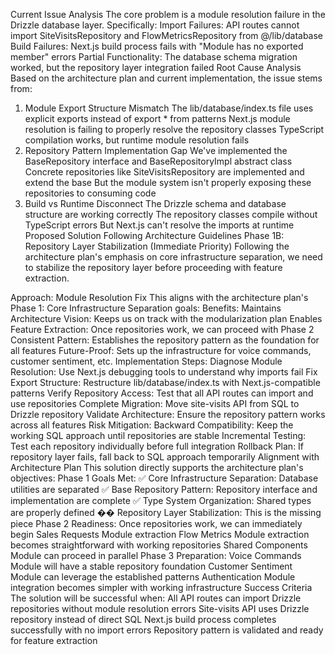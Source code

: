 Current Issue Analysis
The core problem is a module resolution failure in the Drizzle database layer. Specifically:
Import Failures: API routes cannot import SiteVisitsRepository and FlowMetricsRepository from @/lib/database
Build Failures: Next.js build process fails with "Module has no exported member" errors
Partial Functionality: The database schema migration worked, but the repository layer integration failed
Root Cause Analysis
Based on the architecture plan and current implementation, the issue stems from:
1. Module Export Structure Mismatch
The lib/database/index.ts file uses explicit exports instead of export * from patterns
Next.js module resolution is failing to properly resolve the repository classes
TypeScript compilation works, but runtime module resolution fails
2. Repository Pattern Implementation Gap
We've implemented the BaseRepository interface and BaseRepositoryImpl abstract class
Concrete repositories like SiteVisitsRepository are implemented and extend the base
But the module system isn't properly exposing these repositories to consuming code
3. Build vs Runtime Disconnect
The Drizzle schema and database structure are working correctly
The repository classes compile without TypeScript errors
But Next.js can't resolve the imports at runtime
Proposed Solution Following Architecture Guidelines
Phase 1B: Repository Layer Stabilization (Immediate Priority)
Following the architecture plan's emphasis on core infrastructure separation, we need to stabilize the repository layer before proceeding with feature extraction.

Approach: Module Resolution Fix
This aligns with the architecture plan's 
Phase 1: Core Infrastructure Separation goals:
Benefits:
Maintains Architecture Vision: Keeps us on track with the modularization plan
Enables Feature Extraction: Once repositories work, we can proceed with Phase 2
Consistent Pattern: Establishes the repository pattern as the foundation for all features
Future-Proof: Sets up the infrastructure for voice commands, customer sentiment, etc.
Implementation Steps:
Diagnose Module Resolution: Use Next.js debugging tools to understand why imports fail
Fix Export Structure: Restructure lib/database/index.ts with Next.js-compatible patterns
Verify Repository Access: Test that all API routes can import and use repositories
Complete Migration: Move site-visits API from SQL to Drizzle repository
Validate Architecture: Ensure the repository pattern works across all features
Risk Mitigation:
Backward Compatibility: Keep the working SQL approach until repositories are stable
Incremental Testing: Test each repository individually before full integration
Rollback Plan: If repository layer fails, fall back to SQL approach temporarily
Alignment with Architecture Plan
This solution directly supports the architecture plan's objectives:
Phase 1 Goals Met:
✅ Core Infrastructure Separation: Database utilities are separated
✅ Base Repository Pattern: Repository interface and implementation are complete
✅ Type System Organization: Shared types are properly defined
�� Repository Layer Stabilization: This is the missing piece
Phase 2 Readiness:
Once repositories work, we can immediately begin Sales Requests Module extraction
Flow Metrics Module extraction becomes straightforward with working repositories
Shared Components Module can proceed in parallel
Phase 3 Preparation:
Voice Commands Module will have a stable repository foundation
Customer Sentiment Module can leverage the established patterns
Authentication Module integration becomes simpler with working infrastructure
Success Criteria
The solution will be successful when:
All API routes can import Drizzle repositories without module resolution errors
Site-visits API uses Drizzle repository instead of direct SQL
Next.js build process completes successfully with no import errors
Repository pattern is validated and ready for feature extraction
